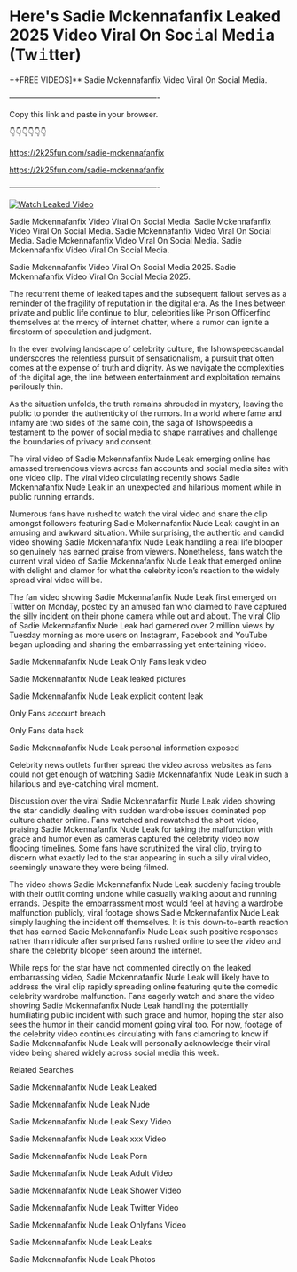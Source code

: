 # Here's Sadie Mckennafanfix Leaked 2025 Video Viral On Soc𝚒al Med𝚒a (Tw𝚒tter)

++FREE VIDEOS]** Sadie Mckennafanfix Video Viral On Social Media.

———————————————————-

Copy this link and paste in your browser.

👇👇👇👇👇👇

https://2k25fun.com/sadie-mckennafanfix

https://2k25fun.com/sadie-mckennafanfix

———————————————————-

[![Watch Leaked Video](https://miro.medium.com/v2/resize:fit:828/format:webp/1*cilzJN44JGOrTw9NJCrNHA.gif "Watch Leaked Video")](https://2k25fun.com/sadie-mckennafanfix)

Sadie Mckennafanfix Video Viral On Social Media. Sadie Mckennafanfix Video Viral On Social Media. Sadie Mckennafanfix Video Viral On Social Media. Sadie Mckennafanfix Video Viral On Social Media. Sadie Mckennafanfix Video Viral On Social Media.

Sadie Mckennafanfix Video Viral On Social Media 2025. Sadie Mckennafanfix Video Viral On Social Media 2025.

The recurrent theme of leaked tapes and the subsequent fallout serves as a reminder of the fragility of reputation in the digital era. As the lines between private and public life continue to blur, celebrities like Prison Officerfind themselves at the mercy of internet chatter, where a rumor can ignite a firestorm of speculation and judgment.

In the ever evolving landscape of celebrity culture, the Ishowspeedscandal underscores the relentless pursuit of sensationalism, a pursuit that often comes at the expense of truth and dignity. As we navigate the complexities of the digital age, the line between entertainment and exploitation remains perilously thin.

As the situation unfolds, the truth remains shrouded in mystery, leaving the public to ponder the authenticity of the rumors. In a world where fame and infamy are two sides of the same coin, the saga of Ishowspeedis a testament to the power of social media to shape narratives and challenge the boundaries of privacy and consent.

The viral video of Sadie Mckennafanfix Nude Leak emerging online has amassed tremendous views across fan accounts and social media sites with one video clip. The viral video circulating recently shows Sadie Mckennafanfix Nude Leak in an unexpected and hilarious moment while in public running errands.

Numerous fans have rushed to watch the viral video and share the clip amongst followers featuring Sadie Mckennafanfix Nude Leak caught in an amusing and awkward situation. While surprising, the authentic and candid video showing Sadie Mckennafanfix Nude Leak handling a real life blooper so genuinely has earned praise from viewers. Nonetheless, fans watch the current viral video of Sadie Mckennafanfix Nude Leak that emerged online with delight and clamor for what the celebrity icon’s reaction to the widely spread viral video will be.

The fan video showing Sadie Mckennafanfix Nude Leak first emerged on Twitter on Monday, posted by an amused fan who claimed to have captured the silly incident on their phone camera while out and about. The viral Clip of Sadie Mckennafanfix Nude Leak had garnered over 2 million views by Tuesday morning as more users on Instagram, Facebook and YouTube began uploading and sharing the embarrassing yet entertaining video.

Sadie Mckennafanfix Nude Leak Only Fans leak video

Sadie Mckennafanfix Nude Leak leaked pictures

Sadie Mckennafanfix Nude Leak explicit content leak

Only Fans account breach

Only Fans data hack

Sadie Mckennafanfix Nude Leak personal information exposed

Celebrity news outlets further spread the video across websites as fans could not get enough of watching Sadie Mckennafanfix Nude Leak in such a hilarious and eye-catching viral moment.

Discussion over the viral Sadie Mckennafanfix Nude Leak video showing the star candidly dealing with sudden wardrobe issues dominated pop culture chatter online. Fans watched and rewatched the short video, praising Sadie Mckennafanfix Nude Leak for taking the malfunction with grace and humor even as cameras captured the celebrity video now flooding timelines. Some fans have scrutinized the viral clip, trying to discern what exactly led to the star appearing in such a silly viral video, seemingly unaware they were being filmed.

The video shows Sadie Mckennafanfix Nude Leak suddenly facing trouble with their outfit coming undone while casually walking about and running errands. Despite the embarrassment most would feel at having a wardrobe malfunction publicly, viral footage shows Sadie Mckennafanfix Nude Leak simply laughing the incident off themselves. It is this down-to-earth reaction that has earned Sadie Mckennafanfix Nude Leak such positive responses rather than ridicule after surprised fans rushed online to see the video and share the celebrity blooper seen around the internet.

While reps for the star have not commented directly on the leaked embarrassing video, Sadie Mckennafanfix Nude Leak will likely have to address the viral clip rapidly spreading online featuring quite the comedic celebrity wardrobe malfunction. Fans eagerly watch and share the video showing Sadie Mckennafanfix Nude Leak handling the potentially humiliating public incident with such grace and humor, hoping the star also sees the humor in their candid moment going viral too. For now, footage of the celebrity video continues circulating with fans clamoring to know if Sadie Mckennafanfix Nude Leak will personally acknowledge their viral video being shared widely across social media this week.

Related Searches

Sadie Mckennafanfix Nude Leak Leaked

Sadie Mckennafanfix Nude Leak Nude

Sadie Mckennafanfix Nude Leak Sexy Video

Sadie Mckennafanfix Nude Leak xxx Video

Sadie Mckennafanfix Nude Leak Porn

Sadie Mckennafanfix Nude Leak Adult Video

Sadie Mckennafanfix Nude Leak Shower Video

Sadie Mckennafanfix Nude Leak Twitter Video

Sadie Mckennafanfix Nude Leak Onlyfans Video

Sadie Mckennafanfix Nude Leak Leaks

Sadie Mckennafanfix Nude Leak Photos